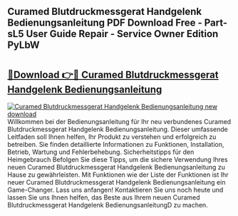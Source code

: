 ## Curamed Blutdruckmessgerat Handgelenk Bedienungsanleitung PDF Download Free - Part-sL5 User Guide Repair - Service Owner Edition PyLbW

# <h2><a href="http://df3dqkt.blite.top/?on=Curamed+Blutdruckmessgerat+Handgelenk+Bedienungsanleitung">🔗Download 👉🔴 Curamed Blutdruckmessgerat Handgelenk Bedienungsanleitung</a></h2>

[![Curamed Blutdruckmessgerat Handgelenk Bedienungsanleitung new download](https://i.imgur.com/lujVjoI.png)](http://df3dqkt.blite.top/?on=Curamed+Blutdruckmessgerat+Handgelenk+Bedienungsanleitung)
Willkommen bei der Bedienungsanleitung für Ihr neu verbundenes Curamed Blutdruckmessgerat Handgelenk Bedienungsanleitung. Dieser umfassende Leitfaden soll Ihnen helfen, Ihr Produkt zu verstehen und erfolgreich zu betreiben. Sie finden detaillierte Informationen zu Funktionen, Installation, Betrieb, Wartung und Fehlerbehebung. Sicherheitstipps für den Heimgebrauch Befolgen Sie diese Tipps, um die sichere Verwendung Ihres neuen Curamed Blutdruckmessgerat Handgelenk Bedienungsanleitung zu Hause zu gewährleisten. Mit Funktionen wie der Liste der Funktionen ist Ihr neuer Curamed Blutdruckmessgerat Handgelenk Bedienungsanleitung ein Game-Changer. Lass uns anfangen! Kontaktieren Sie uns noch heute und lassen Sie uns Ihnen helfen, das Beste aus Ihrem neuen Curamed Blutdruckmessgerat Handgelenk BedienungsanleitungD zu machen.
